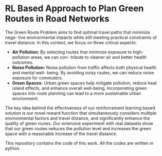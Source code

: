 # RL Based Approach to Plan Green Routes in Road Networks
The Green Route Problem aims to find optimal travel paths that minimize nega-
tive environmental impacts while still meeting practical constraints of travel distance. In this
context, we focus on three critical aspects:
- **Air Pollution:** By selecting routes that minimize exposure to high-pollution areas, we can con-
tribute to cleaner air and better health outcomes.
- **Noise Pollution:** Noise pollution from traffic affects both physical health and mental well-
being. By avoiding noisy routes, we can reduce noise exposure for commuters.
- **Green Spaces:** Urban green spaces help mitigate pollution, reduce heat island
effects, and enhance overall well-being. Incorporating green spaces into route planning
can lead to a more sustainable urban environment.


The key idea behind the effectiveness of our reinforcement learning based solution is our novel reward function that simultaneously considers multiple environmental factors and travel distance, and significantly enhance the quality of green routes. Our extensive experiment with real datasets show that our green routes reduces the pollution level and increases the green space with a reasonable increase of the travel distance.

This repository contains the code of this work. All the codes are written in python.
